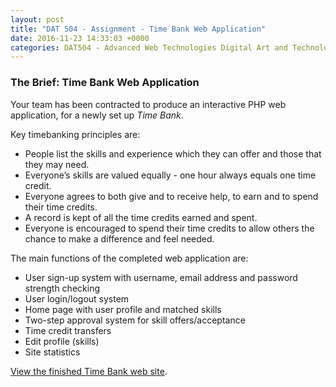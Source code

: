 ```yaml
---
layout: post
title: "DAT 504 - Assignment - Time Bank Web Application"
date: 2016-11-23 14:33:03 +0000
categories: DAT504 - Advanced Web Technologies Digital Art and Technology
---
```


<h3>The Brief: Time Bank Web Application</h3>
Your team has been contracted to produce an interactive PHP web application, for a newly set up <em>Time Bank</em>.

Key timebanking principles are:
<ul>
 	<li>People list the skills and experience which they can offer and those that they may need.</li>
 	<li>Everyone’s skills are valued equally - one hour always equals one time credit.</li>
 	<li>Everyone agrees to both give and to receive help, to earn and to spend their time credits.</li>
 	<li>A record is kept of all the time credits earned and spent.</li>
 	<li>Everyone is encouraged to spend their time credits to allow others the chance to make a difference and feel needed.</li>
</ul>
The main functions of the completed web application are:
<ul>
 	<li>User sign-up system with username, email address and password strength checking</li>
 	<li>User login/logout system</li>
 	<li>Home page with user profile and matched skills</li>
 	<li>Two-step approval system for skill offers/acceptance</li>
 	<li>Time credit transfers</li>
 	<li>Edit profile (skills)</li>
 	<li>Site statistics</li>
</ul>
<a href="http://www.circleseven.co.uk/dat504">View the finished Time Bank web site</a>.
